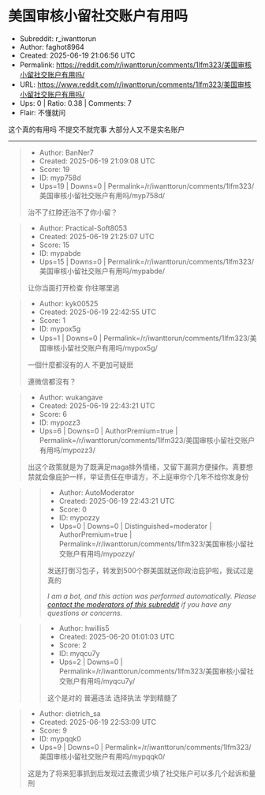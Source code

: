 # 美国审核小留社交账户有用吗

- Subreddit: r_iwanttorun
- Author: faghot8964
- Created: 2025-06-19 21:06:56 UTC
- Permalink: https://reddit.com/r/iwanttorun/comments/1lfm323/美国审核小留社交账户有用吗/
- URL: https://www.reddit.com/r/iwanttorun/comments/1lfm323/美国审核小留社交账户有用吗/
- Ups: 0 | Ratio: 0.38 | Comments: 7
- Flair: 不懂就问


这个真的有用吗 不提交不就完事 大部分人又不是实名账户


---

> - Author: BanNer7
> - Created: 2025-06-19 21:09:08 UTC
> - Score: 19
> - ID: myp758d
> - Ups=19 | Downs=0 | Permalink=/r/iwanttorun/comments/1lfm323/美国审核小留社交账户有用吗/myp758d/
>
> 治不了红脖还治不了你小留？

> - Author: Practical-Soft8053
> - Created: 2025-06-19 21:25:07 UTC
> - Score: 15
> - ID: mypabde
> - Ups=15 | Downs=0 | Permalink=/r/iwanttorun/comments/1lfm323/美国审核小留社交账户有用吗/mypabde/
>
> 让你当面打开检查 你往哪里逃

> - Author: kyk00525
> - Created: 2025-06-19 22:42:55 UTC
> - Score: 1
> - ID: mypox5g
> - Ups=1 | Downs=0 | Permalink=/r/iwanttorun/comments/1lfm323/美国审核小留社交账户有用吗/mypox5g/
>
> 一個什麼都沒有的人
> 不更加可疑麽
> 
> 連微信都沒有？

> - Author: wukangave
> - Created: 2025-06-19 22:43:21 UTC
> - Score: 6
> - ID: mypozz3
> - Ups=6 | Downs=0 | AuthorPremium=true | Permalink=/r/iwanttorun/comments/1lfm323/美国审核小留社交账户有用吗/mypozz3/
>
> 出这个政策就是为了既满足maga排外情绪，又留下漏洞方便操作。真要想禁就会像庇护一样，举证责任在申请方，不上庭审你个几年不给你发身份

>> - Author: AutoModerator
>> - Created: 2025-06-19 22:43:21 UTC
>> - Score: 0
>> - ID: mypozzy
>> - Ups=0 | Downs=0 | Distinguished=moderator | AuthorPremium=true | Permalink=/r/iwanttorun/comments/1lfm323/美国审核小留社交账户有用吗/mypozzy/
>>
>> 发送打倒习包子，转发到500个群美国就送你政治庇护啦，我试过是真的
>> 
>> *I am a bot, and this action was performed automatically. Please [contact the moderators of this subreddit](/message/compose/?to=/r/iwanttorun) if you have any questions or concerns.*

>> - Author: hwillis5
>> - Created: 2025-06-20 01:01:03 UTC
>> - Score: 2
>> - ID: myqcu7y
>> - Ups=2 | Downs=0 | Permalink=/r/iwanttorun/comments/1lfm323/美国审核小留社交账户有用吗/myqcu7y/
>>
>> 这个是对的 普遍违法 选择执法 学到精髓了

> - Author: dietrich_sa
> - Created: 2025-06-19 22:53:09 UTC
> - Score: 9
> - ID: mypqqk0
> - Ups=9 | Downs=0 | Permalink=/r/iwanttorun/comments/1lfm323/美国审核小留社交账户有用吗/mypqqk0/
>
> 这是为了将来犯事抓到后发现过去撒谎少填了社交账户可以多几个起诉和量刑
